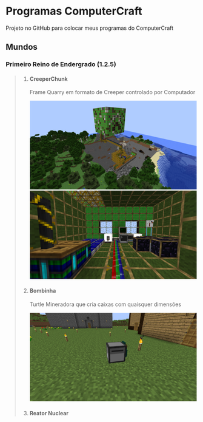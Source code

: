 # Programas ComputerCraft

Projeto no GitHub para colocar meus programas do ComputerCraft

## Mundos

### Primeiro Reino de Endergrado **(1.2.5)**

> 1. #### CreeperChunk
>  
>    Frame Quarry em formato de Creeper controlado por Computador
> 
>    ![Exterior](https://github.com/endercraftm/Programas-ComputerCraft/blob/master/Imagens/CreeperChunk_Exterior.png)
>    ![Interior](https://github.com/endercraftm/Programas-ComputerCraft/blob/master/Imagens/CreeperChunk_Interior.png)
>
> 3. #### Bombinha
>
>     Turtle Mineradora que cria caixas com quaisquer dimensões
>
>     ![Bombinha](https://github.com/endercraftm/Programas-ComputerCraft/blob/master/Imagens/Bombinha.png)
> 4. #### Reator Nuclear 
